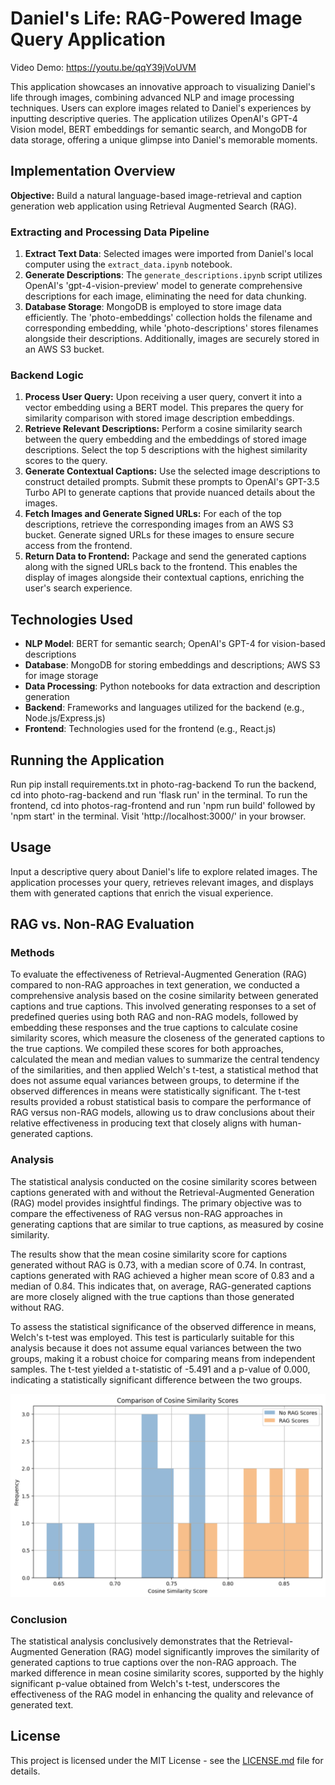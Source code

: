# Daniel's Life: RAG-Powered Image Query Application

Video Demo: https://youtu.be/qqY39jVoUVM

This application showcases an innovative approach to visualizing Daniel's life through images, combining advanced NLP and image processing techniques. Users can explore images related to Daniel's experiences by inputting descriptive queries. The application utilizes OpenAI's GPT-4 Vision model, BERT embeddings for semantic search, and MongoDB for data storage, offering a unique glimpse into Daniel's memorable moments.

## Implementation Overview

**Objective:** Build a natural language-based image-retrieval and caption generation web application using Retrieval Augmented Search (RAG).

### Extracting and Processing Data Pipeline

1. **Extract Text Data**: Selected images were imported from Daniel's local computer using the `extract_data.ipynb` notebook.
2. **Generate Descriptions**: The `generate_descriptions.ipynb` script utilizes OpenAI's 'gpt-4-vision-preview' model to generate comprehensive descriptions for each image, eliminating the need for data chunking.
3. **Database Storage**: MongoDB is employed to store image data efficiently. The 'photo-embeddings' collection holds the filename and corresponding embedding, while 'photo-descriptions' stores filenames alongside their descriptions. Additionally, images are securely stored in an AWS S3 bucket.

### Backend Logic

1. **Process User Query:** Upon receiving a user query, convert it into a vector embedding using a BERT model. This prepares the query for similarity comparison with stored image description embeddings.
2. **Retrieve Relevant Descriptions:** Perform a cosine similarity search between the query embedding and the embeddings of stored image descriptions. Select the top 5 descriptions with the highest similarity scores to the query.
3. **Generate Contextual Captions:** Use the selected image descriptions to construct detailed prompts. Submit these prompts to OpenAI's GPT-3.5 Turbo API to generate captions that provide nuanced details about the images.
4. **Fetch Images and Generate Signed URLs:** For each of the top descriptions, retrieve the corresponding images from an AWS S3 bucket. Generate signed URLs for these images to ensure secure access from the frontend.
5. **Return Data to Frontend:** Package and send the generated captions along with the signed URLs back to the frontend. This enables the display of images alongside their contextual captions, enriching the user's search experience.

## Technologies Used

- **NLP Model**: BERT for semantic search; OpenAI's GPT-4 for vision-based descriptions
- **Database**: MongoDB for storing embeddings and descriptions; AWS S3 for image storage
- **Data Processing**: Python notebooks for data extraction and description generation
- **Backend**: Frameworks and languages utilized for the backend (e.g., Node.js/Express.js)
- **Frontend**: Technologies used for the frontend (e.g., React.js)

## Running the Application

Run pip install requirements.txt in photo-rag-backend
To run the backend, cd into photo-rag-backend and run 'flask run' in the terminal.
To run the frontend, cd into photos-rag-frontend and run 'npm run build' followed by 'npm start' in the terminal.
Visit 'http://localhost:3000/' in your browser.

## Usage

Input a descriptive query about Daniel's life to explore related images. The application processes your query, retrieves relevant images, and displays them with generated captions that enrich the visual experience.

## RAG vs. Non-RAG Evaluation

### Methods
To evaluate the effectiveness of Retrieval-Augmented Generation (RAG) compared to non-RAG approaches in text generation, we conducted a comprehensive analysis based on the cosine similarity between generated captions and true captions. This involved generating responses to a set of predefined queries using both RAG and non-RAG models, followed by embedding these responses and the true captions to calculate cosine similarity scores, which measure the closeness of the generated captions to the true captions. We compiled these scores for both approaches, calculated the mean and median values to summarize the central tendency of the similarities, and then applied Welch's t-test, a statistical method that does not assume equal variances between groups, to determine if the observed differences in means were statistically significant. The t-test results provided a robust statistical basis to compare the performance of RAG versus non-RAG models, allowing us to draw conclusions about their relative effectiveness in producing text that closely aligns with human-generated captions.

### Analysis
The statistical analysis conducted on the cosine similarity scores between captions generated with and without the Retrieval-Augmented Generation (RAG) model provides insightful findings. The primary objective was to compare the effectiveness of RAG versus non-RAG approaches in generating captions that are similar to true captions, as measured by cosine similarity.

The results show that the mean cosine similarity score for captions generated without RAG is 0.73, with a median score of 0.74. In contrast, captions generated with RAG achieved a higher mean score of 0.83 and a median of 0.84. This indicates that, on average, RAG-generated captions are more closely aligned with the true captions than those generated without RAG.

To assess the statistical significance of the observed difference in means, Welch's t-test was employed. This test is particularly suitable for this analysis because it does not assume equal variances between the two groups, making it a robust choice for comparing means from independent samples. The t-test yielded a t-statistic of -5.491 and a p-value of 0.000, indicating a statistically significant difference between the two groups.

![RAG vs Non-RAG Comparison](rag-vs-nonrag.png)

### Conclusion
The statistical analysis conclusively demonstrates that the Retrieval-Augmented Generation (RAG) model significantly improves the similarity of generated captions to true captions over the non-RAG approach. The marked difference in mean cosine similarity scores, supported by the highly significant p-value obtained from Welch's t-test, underscores the effectiveness of the RAG model in enhancing the quality and relevance of generated text.

## License

This project is licensed under the MIT License - see the [LICENSE.md](LICENSE.md) file for details.

